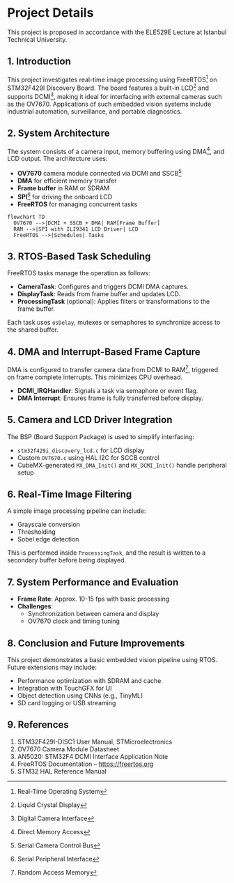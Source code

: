 # Project Details

This project is proposed in accordance with the ELE529E Lecture at Istanbul Technical University.

## 1. Introduction

This project investigates real-time image processing using FreeRTOS[^1] on STM32F429I Discovery Board. The board features a built-in LCD[^2] and supports DCMI[^3], making it ideal for interfacing with external cameras such as the OV7670. Applications of such embedded vision systems include industrial automation, surveillance, and portable diagnostics.

## 2. System Architecture

The system consists of a camera input, memory buffering using DMA[^4], and LCD output. The architecture uses:
- **OV7670** camera module connected via DCMI and SSCB[^5]
- **DMA** for efficient memory transfer
- **Frame buffer** in RAM or SDRAM
- **SPI**[^6] for driving the onboard LCD
- **FreeRTOS** for managing concurrent tasks

```mermaid
flowchart TD
  OV7670 -->|DCMI + SSCB + DMA| RAM[Frame Buffer]
  RAM -->|SPI with ILI9341 LCD Driver| LCD
  FreeRTOS -->|Schedules| Tasks
```

## 3. RTOS-Based Task Scheduling

FreeRTOS tasks manage the operation as follows:
- **CameraTask**: Configures and triggers DCMI DMA captures.
- **DisplayTask**: Reads from frame buffer and updates LCD.
- **ProcessingTask** (optional): Applies filters or transformations to the frame buffer.

Each task uses `osDelay`, mutexes or semaphores to synchronize access to the shared buffer.

## 4. DMA and Interrupt-Based Frame Capture

DMA is configured to transfer camera data from DCMI to RAM[^7], triggered on frame complete interrupts. This minimizes CPU overhead.

- **DCMI_IRQHandler**: Signals a task via semaphore or event flag.
- **DMA Interrupt**: Ensures frame is fully transferred before display.

## 5. Camera and LCD Driver Integration

The BSP (Board Support Package) is used to simplify interfacing:
- `stm32f429i_discovery_lcd.c` for LCD display
- Custom `OV7670.c` using HAL I2C for SCCB control
- CubeMX-generated `MX_DMA_Init()` and `MX_DCMI_Init()` handle peripheral setup

## 6. Real-Time Image Filtering

A simple image processing pipeline can include:
- Grayscale conversion
- Thresholding
- Sobel edge detection

This is performed inside `ProcessingTask`, and the result is written to a secondary buffer before being displayed.

## 7. System Performance and Evaluation

- **Frame Rate**: Approx. 10-15 fps with basic processing
- **Challenges**:
  - Synchronization between camera and display
  - OV7670 clock and timing tuning

## 8. Conclusion and Future Improvements

This project demonstrates a basic embedded vision pipeline using RTOS. Future extensions may include:
- Performance optimization with SDRAM and cache
- Integration with TouchGFX for UI
- Object detection using CNNs (e.g., TinyML)
- SD card logging or USB streaming

## 9. References

1. STM32F429I-DISC1 User Manual, STMicroelectronics  
2. OV7670 Camera Module Datasheet  
3. AN5020: STM32F4 DCMI Interface Application Note  
4. FreeRTOS Documentation – https://freertos.org  
5. STM32 HAL Reference Manual  


[^1]: Real-Time Operating System
[^2]: Liquid Crystal Display
[^3]: Digital Camera Interface
[^4]: Direct Memory Access
[^5]: Serial Camera Control Bus
[^6]: Serial Peripheral Interface
[^7]: Random Access Memory